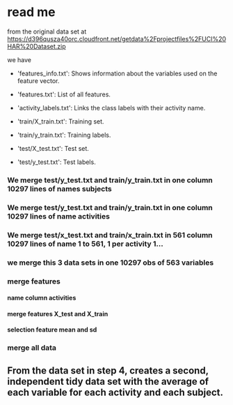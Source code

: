 read me
========================================================

from the original data set at https://d396qusza40orc.cloudfront.net/getdata%2Fprojectfiles%2FUCI%20HAR%20Dataset.zip 

we have 


- 'features_info.txt': Shows information about the variables used on the feature vector.

- 'features.txt': List of all features.

- 'activity_labels.txt': Links the class labels with their activity name.

- 'train/X_train.txt': Training set.

- 'train/y_train.txt': Training labels.

- 'test/X_test.txt': Test set.

- 'test/y_test.txt': Test labels.


### We merge test/y_test.txt and train/y_train.txt in one column 10297 lines of names subjects

### We merge test/y_test.txt and train/y_train.txt in one column 10297 lines of name activities


### We merge test/x_test.txt and train/x_train.txt in 561 column 10297 lines of name 1 to 561, 1 per activity 1...

### we merge this 3 data sets in one 10297 obs of 563 variables



### merge features
#### name column activities
#### merge features X_test and X_train
#### selection feature mean and sd

### merge all data

## From the data set in step 4, creates a second, independent tidy data set with the average of each variable for each activity and each subject.


